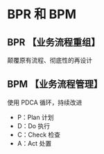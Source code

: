 # BPR 和 BPM

## BPR 【业务流程重组】

颠覆原有流程、彻底性的再设计

## BPM 【业务流程管理】

使用 PDCA 循环，持续改进

- P：Plan 计划
- D：Do 执行
- C：Check 检查
- A：Act 处置
